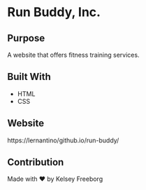 # Run Buddy, Inc.

## Purpose
A website that offers fitness training services.

## Built With
* HTML
* CSS

## Website
https://lernantino/github.io/run-buddy/

## Contribution
Made with ❤️ by Kelsey Freeborg

